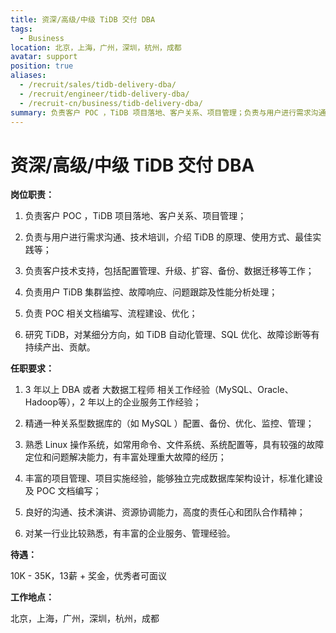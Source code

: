 ```yaml
---
title: 资深/高级/中级 TiDB 交付 DBA
tags:
  - Business
location: 北京，上海，广州，深圳，杭州，成都
avatar: support
position: true
aliases:
  - /recruit/sales/tidb-delivery-dba/
  - /recruit/engineer/tidb-delivery-dba/
  - /recruit-cn/business/tidb-delivery-dba/
summary: 负责客户 POC ，TiDB 项目落地、客户关系、项目管理；负责与用户进行需求沟通、技术培训，介绍 TiDB 的原理、使用方式、最佳实践等；负责客户技术支持，包括配置管理、升级、扩容、备份、数据迁移等工作；负责用户 TiDB 集群监控、故障响应、问题跟踪及性能分析处理；负责 POC 相关文档编写、流程建设、优化；研究 TiDB，对某细分方向，如 TiDB 自动化管理、SQL 优化、故障诊断等有持续产出、贡献。
---
```


# 资深/高级/中级 TiDB 交付 DBA

**岗位职责：**

1. 负责客户 POC ，TiDB 项目落地、客户关系、项目管理；

2. 负责与用户进行需求沟通、技术培训，介绍 TiDB 的原理、使用方式、最佳实践等；

3. 负责客户技术支持，包括配置管理、升级、扩容、备份、数据迁移等工作；

4. 负责用户 TiDB 集群监控、故障响应、问题跟踪及性能分析处理；

5. 负责 POC 相关文档编写、流程建设、优化；

6. 研究 TiDB，对某细分方向，如 TiDB 自动化管理、SQL 优化、故障诊断等有持续产出、贡献。


**任职要求：**

1. 3 年以上 DBA 或者 大数据工程师 相关工作经验（MySQL、Oracle、Hadoop等），2 年以上的企业服务工作经验；

2. 精通一种关系型数据库的（如 MySQL ）配置、备份、优化、监控、管理；

3. 熟悉 Linux 操作系统，如常用命令、文件系统、系统配置等，具有较强的故障定位和问题解决能力，有丰富处理重大故障的经历；

4. 丰富的项目管理、项目实施经验，能够独立完成数据库架构设计，标准化建设及 POC 文档编写；

5. 良好的沟通、技术演讲、资源协调能力，高度的责任心和团队合作精神；

6. 对某一行业比较熟悉，有丰富的企业服务、管理经验。



**待遇：**

10K - 35K，13薪 + 奖金，优秀者可面议

**工作地点：**

北京，上海，广州，深圳，杭州，成都
